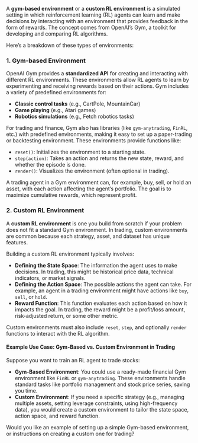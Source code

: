 A **gym-based environment** or a **custom RL environment** is a simulated setting in which reinforcement learning (RL) agents can learn and make decisions by interacting with an environment that provides feedback in the form of rewards. The concept comes from OpenAI’s Gym, a toolkit for developing and comparing RL algorithms.

Here’s a breakdown of these types of environments:

### 1. **Gym-based Environment**

OpenAI Gym provides a **standardized API** for creating and interacting with different RL environments. These environments allow RL agents to learn by experimenting and receiving rewards based on their actions. Gym includes a variety of predefined environments for:

- **Classic control tasks** (e.g., CartPole, MountainCar)
- **Game playing** (e.g., Atari games)
- **Robotics simulations** (e.g., Fetch robotics tasks)
  
For trading and finance, Gym also has libraries (like `gym-anytrading`, `FinRL`, etc.) with predefined environments, making it easy to set up a paper-trading or backtesting environment. These environments provide functions like:

- `reset()`: Initializes the environment to a starting state.
- `step(action)`: Takes an action and returns the new state, reward, and whether the episode is done.
- `render()`: Visualizes the environment (often optional in trading).
  
A trading agent in a Gym environment can, for example, buy, sell, or hold an asset, with each action affecting the agent’s portfolio. The goal is to maximize cumulative rewards, which represent profit.

### 2. **Custom RL Environment**

A **custom RL environment** is one you build from scratch if your problem does not fit a standard Gym environment. In trading, custom environments are common because each strategy, asset, and dataset has unique features.

Building a custom RL environment typically involves:
- **Defining the State Space**: The information the agent uses to make decisions. In trading, this might be historical price data, technical indicators, or market signals.
- **Defining the Action Space**: The possible actions the agent can take. For example, an agent in a trading environment might have actions like `buy`, `sell`, or `hold`.
- **Reward Function**: This function evaluates each action based on how it impacts the goal. In trading, the reward might be a profit/loss amount, risk-adjusted return, or some other metric.
  
Custom environments must also include `reset`, `step`, and optionally `render` functions to interact with the RL algorithm.

#### Example Use Case: Gym-Based vs. Custom Environment in Trading

Suppose you want to train an RL agent to trade stocks:
- **Gym-Based Environment**: You could use a ready-made financial Gym environment like `FinRL` or `gym-anytrading`. These environments handle standard tasks like portfolio management and stock price series, saving you time.
- **Custom Environment**: If you need a specific strategy (e.g., managing multiple assets, setting leverage constraints, using high-frequency data), you would create a custom environment to tailor the state space, action space, and reward function.

Would you like an example of setting up a simple Gym-based environment, or instructions on creating a custom one for trading?